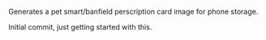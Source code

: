 Generates a pet smart/banfield perscription card image for phone storage.

Initial commit, just getting started with this.